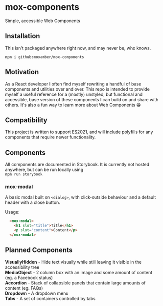 # mox-components
Simple, accessible Web Components

## Installation
This isn't packaged anywhere right now, and may never be, who knows.

`npm i github:moxamber/mox-components`

## Motivation
As a React developer I often find myself rewriting a handful of base components and utilities over and over. This repo is intended to provide myself a useful reference for a (mostly) unstyled, but functional and accessible, base version of these components I can build on and share with others.
It's also a fun way to learn more about Web Components 😁

## Compatibility
This project is written to support ES2021, and will include polyfills for any components that require newer functionality.

## Components
All components are documented in Storybook. It is currently not hosted anywhere, but can be run locally using  
`npm run storybook`

### mox-modal
A basic modal built on `<dialog>`, with click-outside behaviour and a default header with a close button.

Usage:
```html
  <mox-modal>
    <h1 slot="title">Title</h1>
    <p slot="content">Content</p>
  </mox-modal>
```

## Planned Components
**VisuallyHidden** - Hide text visually while still leaving it visible in the accessibility tree  
**MediaObject** - 2 column box with an image and some amount of content (eg. a Facebook status)  
**Accordion** - Stack of collapsible panels that contain large amounts of content (eg. FAQs)  
**Dropdown** - A dropdown menu  
**Tabs** - A set of containers controlled by tabs  
